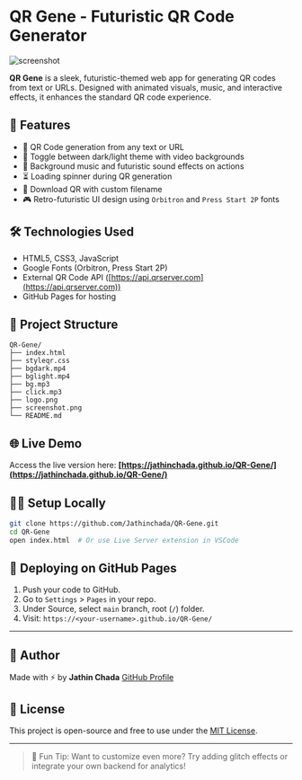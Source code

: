 # QR Gene - Futuristic QR Code Generator

![screenshot](./screenshot.png)

**QR Gene** is a sleek, futuristic-themed web app for generating QR codes from text or URLs. Designed with animated visuals, music, and interactive effects, it enhances the standard QR code experience.

## 🚀 Features

* 🔲 QR Code generation from any text or URL
* 🎨 Toggle between dark/light theme with video backgrounds
* 🎵 Background music and futuristic sound effects on actions
* ⏳ Loading spinner during QR generation
* 💾 Download QR with custom filename
* 🎮 Retro-futuristic UI design using `Orbitron` and `Press Start 2P` fonts

## 🛠️ Technologies Used

* HTML5, CSS3, JavaScript
* Google Fonts (Orbitron, Press Start 2P)
* External QR Code API ([https://api.qrserver.com](https://api.qrserver.com))
* GitHub Pages for hosting

## 📂 Project Structure

```
QR-Gene/
├── index.html
├── styleqr.css
├── bgdark.mp4
├── bglight.mp4
├── bg.mp3
├── click.mp3
├── logo.png
├── screenshot.png
└── README.md
```

## 🌐 Live Demo

Access the live version here:
**[https://jathinchada.github.io/QR-Gene/](https://jathinchada.github.io/QR-Gene/)**

## 🧑‍💻 Setup Locally

```bash
git clone https://github.com/Jathinchada/QR-Gene.git
cd QR-Gene
open index.html  # Or use Live Server extension in VSCode
```

## 🚀 Deploying on GitHub Pages

1. Push your code to GitHub.
2. Go to `Settings` > `Pages` in your repo.
3. Under Source, select `main` branch, root (`/`) folder.
4. Visit: `https://<your-username>.github.io/QR-Gene/`

---

## 🤖 Author

Made with ⚡ by **Jathin Chada**
[GitHub Profile](https://github.com/Jathinchada)

## 📄 License

This project is open-source and free to use under the [MIT License](LICENSE).

---

> 🧠 Fun Tip: Want to customize even more? Try adding glitch effects or integrate your own backend for analytics!
